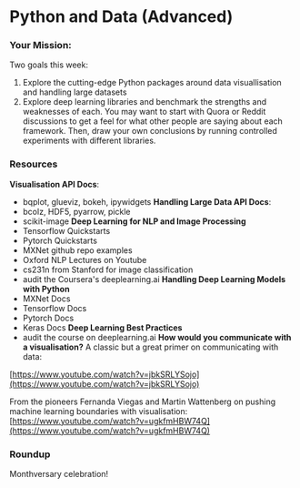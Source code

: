 # Python and Data (Advanced) 

### Your Mission: 
Two goals this week: 
1. Explore the cutting-edge Python packages around data visuallisation and handling large datasets 
2. Explore deep learning libraries and benchmark the strengths and weaknesses of each. You may want to start with Quora or Reddit discussions to get a feel for what other people are saying about each framework. Then, draw your own conclusions by running controlled experiments with different libraries. 

### Resources
**Visualisation API Docs**: 
  * bqplot, glueviz, bokeh, ipywidgets
**Handling Large Data API Docs**: 
  * bcolz, HDF5, pyarrow, pickle
  * scikit-image
**Deep Learning for NLP and Image Processing**
  * Tensorflow Quickstarts
  * Pytorch Quickstarts
  * MXNet github repo examples 
  * Oxford NLP Lectures on Youtube
  * cs231n from Stanford for image classification
  * audit the Coursera's deeplearning.ai 
**Handling Deep Learning Models with Python**
  * MXNet Docs
  * Tensorflow Docs
  * Pytorch Docs
  * Keras Docs
**Deep Learning Best Practices** 
  * audit the course on deeplearning.ai
**How would you communicate with a visualisation?** 
A classic but a great primer on communicating with data:

[https://www.youtube.com/watch?v=jbkSRLYSojo](https://www.youtube.com/watch?v=jbkSRLYSojo)

From the pioneers Fernanda Viegas and Martin Wattenberg on pushing machine learning boundaries with visualisation:
[https://www.youtube.com/watch?v=ugkfmHBW74Q](https://www.youtube.com/watch?v=ugkfmHBW74Q)

### Roundup 
Monthversary celebration! 

